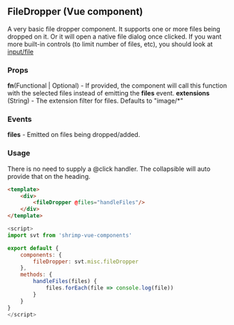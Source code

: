 ## FileDropper (Vue component)
A very basic file dropper component. It supports one or more files being dropped on it. Or it will open a native file dialog once clicked. If you want more built-in controls (to limit number of files, etc), you should look at [input/file]

### Props
**fn**(Functional | Optional) - If provided, the component will call this function with the selected files instead of emitting the **files** event.
**extensions** (String) - The extension filter for files. Defaults to "image/*"


### Events
**files** - Emitted on files being dropped/added.

### Usage
There is no need to supply a @click handler. The collapsible will auto provide that on the heading.
``` html
<template>
	<div>
		<fileDropper @files="handleFiles"/>
	</div>
</template>
```

```javascript
<script>
import svt from 'shrimp-vue-components'

export default {
	components: {
		fileDropper: svt.misc.fileDropper
	},
	methods: {
		handleFiles(files) {
			files.forEach(file => console.log(file))
		}
	}
}
</script>
```

[input/file]: ../../input/file/docs.md